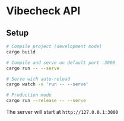 # Vibecheck API

## Setup

```bash
# Compile project (development mode)
cargo build

# Compile and serve on default port :3000
cargo run -- --serve

# Serve with auto-reload
cargo watch -x 'run -- --serve'

# Production mode
cargo run --release -- --serve
```

The server will start at `http://127.0.0.1:3000`
